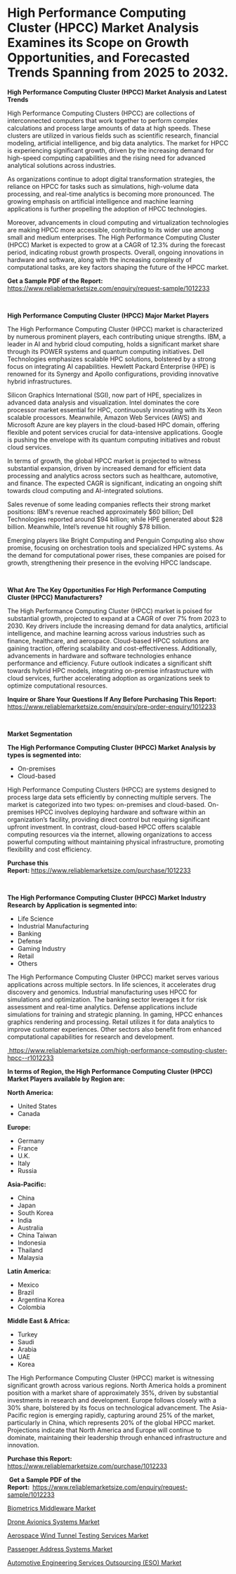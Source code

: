 <p><h1>High Performance Computing Cluster (HPCC) Market Analysis Examines its Scope on Growth Opportunities, and Forecasted Trends Spanning from 2025 to 2032.</h1></p><p><strong>High Performance Computing Cluster (HPCC) Market Analysis and Latest Trends</strong></p>
<p><p>High Performance Computing Clusters (HPCC) are collections of interconnected computers that work together to perform complex calculations and process large amounts of data at high speeds. These clusters are utilized in various fields such as scientific research, financial modeling, artificial intelligence, and big data analytics. The market for HPCC is experiencing significant growth, driven by the increasing demand for high-speed computing capabilities and the rising need for advanced analytical solutions across industries.</p><p>As organizations continue to adopt digital transformation strategies, the reliance on HPCC for tasks such as simulations, high-volume data processing, and real-time analytics is becoming more pronounced. The growing emphasis on artificial intelligence and machine learning applications is further propelling the adoption of HPCC technologies. </p><p>Moreover, advancements in cloud computing and virtualization technologies are making HPCC more accessible, contributing to its wider use among small and medium enterprises. The High Performance Computing Cluster (HPCC) Market is expected to grow at a CAGR of 12.3% during the forecast period, indicating robust growth prospects. Overall, ongoing innovations in hardware and software, along with the increasing complexity of computational tasks, are key factors shaping the future of the HPCC market.</p></p>
<p><strong>Get a Sample PDF of the Report:&nbsp;</strong> <a href="https://www.reliablemarketsize.com/enquiry/request-sample/1012233?utm_campaign=2176&utm_medium=2&utm_source=Github&utm_content=ia&utm_term=11032025&utm_id=high-performance-computing-cluster-hpcc">https://www.reliablemarketsize.com/enquiry/request-sample/1012233</a></p>
<p>&nbsp;</p>
<p><strong>High Performance Computing Cluster (HPCC) Major Market Players</strong></p>
<p><p>The High Performance Computing Cluster (HPCC) market is characterized by numerous prominent players, each contributing unique strengths. IBM, a leader in AI and hybrid cloud computing, holds a significant market share through its POWER systems and quantum computing initiatives. Dell Technologies emphasizes scalable HPC solutions, bolstered by a strong focus on integrating AI capabilities. Hewlett Packard Enterprise (HPE) is renowned for its Synergy and Apollo configurations, providing innovative hybrid infrastructures.</p><p>Silicon Graphics International (SGI), now part of HPE, specializes in advanced data analysis and visualization. Intel dominates the core processor market essential for HPC, continuously innovating with its Xeon scalable processors. Meanwhile, Amazon Web Services (AWS) and Microsoft Azure are key players in the cloud-based HPC domain, offering flexible and potent services crucial for data-intensive applications. Google is pushing the envelope with its quantum computing initiatives and robust cloud services.</p><p>In terms of growth, the global HPCC market is projected to witness substantial expansion, driven by increased demand for efficient data processing and analytics across sectors such as healthcare, automotive, and finance. The expected CAGR is significant, indicating an ongoing shift towards cloud computing and AI-integrated solutions.</p><p>Sales revenue of some leading companies reflects their strong market positions: IBM's revenue reached approximately $60 billion; Dell Technologies reported around $94 billion; while HPE generated about $28 billion. Meanwhile, Intel’s revenue hit roughly $78 billion. </p><p>Emerging players like Bright Computing and Penguin Computing also show promise, focusing on orchestration tools and specialized HPC systems. As the demand for computational power rises, these companies are poised for growth, strengthening their presence in the evolving HPCC landscape. </p></p>
<p>&nbsp;</p>
<p><strong>What Are The Key Opportunities For High Performance Computing Cluster (HPCC) Manufacturers?</strong></p>
<p><p>The High Performance Computing Cluster (HPCC) market is poised for substantial growth, projected to expand at a CAGR of over 7% from 2023 to 2030. Key drivers include the increasing demand for data analytics, artificial intelligence, and machine learning across various industries such as finance, healthcare, and aerospace. Cloud-based HPCC solutions are gaining traction, offering scalability and cost-effectiveness. Additionally, advancements in hardware and software technologies enhance performance and efficiency. Future outlook indicates a significant shift towards hybrid HPC models, integrating on-premise infrastructure with cloud services, further accelerating adoption as organizations seek to optimize computational resources.</p></p>
<p><strong>Inquire or Share Your Questions If Any Before Purchasing This Report:</strong> <a href="https://www.reliablemarketsize.com/enquiry/pre-order-enquiry/1012233?utm_campaign=2176&utm_medium=2&utm_source=Github&utm_content=ia&utm_term=11032025&utm_id=high-performance-computing-cluster-hpcc">https://www.reliablemarketsize.com/enquiry/pre-order-enquiry/1012233</a></p>
<p>&nbsp;</p>
<p><strong>Market Segmentation</strong></p>
<p><strong>The High Performance Computing Cluster (HPCC) Market Analysis by types is segmented into:</strong></p>
<p><ul><li>On-premises</li><li>Cloud-based</li></ul></p>
<p><p>High Performance Computing Clusters (HPCC) are systems designed to process large data sets efficiently by connecting multiple servers. The market is categorized into two types: on-premises and cloud-based. On-premises HPCC involves deploying hardware and software within an organization’s facility, providing direct control but requiring significant upfront investment. In contrast, cloud-based HPCC offers scalable computing resources via the internet, allowing organizations to access powerful computing without maintaining physical infrastructure, promoting flexibility and cost efficiency.</p></p>
<p><strong>Purchase this Report:&nbsp;</strong><a href="https://www.reliablemarketsize.com/purchase/1012233?utm_campaign=2176&utm_medium=2&utm_source=Github&utm_content=ia&utm_term=11032025&utm_id=high-performance-computing-cluster-hpcc">https://www.reliablemarketsize.com/purchase/1012233</a></p>
<p>&nbsp;</p>
<p><strong>The High Performance Computing Cluster (HPCC) Market Industry Research by Application is segmented into:</strong></p>
<p><ul><li>Life Science</li><li>Industrial Manufacturing</li><li>Banking</li><li>Defense</li><li>Gaming Industry</li><li>Retail</li><li>Others</li></ul></p>
<p><p>The High Performance Computing Cluster (HPCC) market serves various applications across multiple sectors. In life sciences, it accelerates drug discovery and genomics. Industrial manufacturing uses HPCC for simulations and optimization. The banking sector leverages it for risk assessment and real-time analytics. Defense applications include simulations for training and strategic planning. In gaming, HPCC enhances graphics rendering and processing. Retail utilizes it for data analytics to improve customer experiences. Other sectors also benefit from enhanced computational capabilities for research and development.</p></p>
<p><a href="https://www.reliablemarketsize.com/high-performance-computing-cluster-hpcc--r1012233?utm_campaign=2176&utm_medium=2&utm_source=Github&utm_content=ia&utm_term=11032025&utm_id=high-performance-computing-cluster-hpcc">&nbsp;https://www.reliablemarketsize.com/high-performance-computing-cluster-hpcc--r1012233</a></p>
<p><strong>In terms of Region, the High Performance Computing Cluster (HPCC) Market Players available by Region are:</strong></p>
<p>
    <p> <strong> North America: </strong>
        <ul>
            <li>United States</li>
            <li>Canada</li>
        </ul>
        </p> 
    <p> <strong> Europe: </strong>
        <ul>
            <li>Germany</li>
            <li>France</li>
            <li>U.K.</li>
            <li>Italy</li>
            <li>Russia</li>
        </ul>
        </p> 
    <p> <strong> Asia-Pacific: </strong>
        <ul>
            <li>China</li>
            <li>Japan</li>
            <li>South Korea</li>
            <li>India</li>
            <li>Australia</li>
            <li>China Taiwan</li>
            <li>Indonesia</li>
            <li>Thailand</li>
            <li>Malaysia</li>
        </ul>
        </p> 
    <p> <strong> Latin America: </strong>
        <ul>
            <li>Mexico</li>
            <li>Brazil</li>
            <li>Argentina Korea</li>
            <li>Colombia</li>
        </ul>
        </p> 
    <p> <strong> Middle East & Africa: </strong>
        <ul>
            <li>Turkey</li>
            <li>Saudi</li>
            <li>Arabia</li>
            <li>UAE</li>
            <li>Korea</li>
        </ul>
    </p>
    </p>
<p><p>The High Performance Computing Cluster (HPCC) market is witnessing significant growth across various regions. North America holds a prominent position with a market share of approximately 35%, driven by substantial investments in research and development. Europe follows closely with a 30% share, bolstered by its focus on technological advancement. The Asia-Pacific region is emerging rapidly, capturing around 25% of the market, particularly in China, which represents 20% of the global HPCC market. Projections indicate that North America and Europe will continue to dominate, maintaining their leadership through enhanced infrastructure and innovation.</p></p>
<p><strong>Purchase this Report: </strong><a href="https://www.reliablemarketsize.com/purchase/1012233?utm_campaign=2176&utm_medium=2&utm_source=Github&utm_content=ia&utm_term=11032025&utm_id=high-performance-computing-cluster-hpcc">https://www.reliablemarketsize.com/purchase/1012233</a></p>
<p>&nbsp;<strong>Get a Sample PDF of the Report:&nbsp;&nbsp;</strong><a href="https://www.reliablemarketsize.com/enquiry/request-sample/1012233?utm_campaign=2176&utm_medium=2&utm_source=Github&utm_content=ia&utm_term=11032025&utm_id=high-performance-computing-cluster-hpcc">https://www.reliablemarketsize.com/enquiry/request-sample/1012233</a></p>
<p><strong></strong></p>
<p><p><a href="https://github.com/tornapruttuz/Market-Research-Report-List-1/blob/main/biometrics-middleware-market.md?utm_campaign=2176&utm_medium=2&utm_source=Github&utm_content=ia&utm_term=11032025&utm_id=high-performance-computing-cluster-hpcc">Biometrics Middleware Market</a></p><p><a href="https://github.com/yuukoleuda/Market-Research-Report-List-1/blob/main/drone-avionics-systems-market.md?utm_campaign=2176&utm_medium=2&utm_source=Github&utm_content=ia&utm_term=11032025&utm_id=high-performance-computing-cluster-hpcc">Drone Avionics Systems Market</a></p><p><a href="https://github.com/denighoylen1/Market-Research-Report-List-1/blob/main/aerospace-wind-tunnel-testing-services-market.md?utm_campaign=2176&utm_medium=2&utm_source=Github&utm_content=ia&utm_term=11032025&utm_id=high-performance-computing-cluster-hpcc">Aerospace Wind Tunnel Testing Services Market</a></p><p><a href="https://github.com/marteyfito9/Market-Research-Report-List-1/blob/main/passenger-address-systems-market.md?utm_campaign=2176&utm_medium=2&utm_source=Github&utm_content=ia&utm_term=11032025&utm_id=high-performance-computing-cluster-hpcc">Passenger Address Systems Market</a></p><p><a href="https://github.com/saguegrody74/Market-Research-Report-List-1/blob/main/automotive-engineering-services-outsourcing-eso-market.md?utm_campaign=2176&utm_medium=2&utm_source=Github&utm_content=ia&utm_term=11032025&utm_id=high-performance-computing-cluster-hpcc">Automotive Engineering Services Outsourcing (ESO) Market</a></p></p>